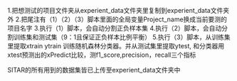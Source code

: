 1.把想测试的项目文件夹从experient_data文件夹里复制到experient_data文件夹外
2.把尾注有（1）（2）（3）脚本里面的全局变量Project_name换成当前要测的项目名字
3.执行（1）脚本，会自动分割正负样本集
4.执行（2）脚本，会自动分割训练集和测试集（9：1且保证正负样本比例平衡）
5.执行（3）脚本，从训练集里提取xtrain ytrain 训练随机森林分类器。并从测试集里提取ytest, 和分类器用xtest预测出的xPredict比较，测f1_score,precision，recall三个指标

SITAR的所有用到的数据集皆已上传至experient_data文件夹中
